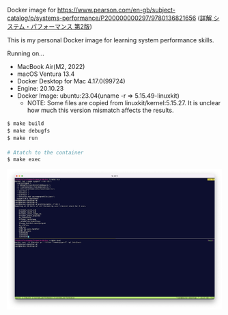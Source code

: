 Docker image for https://www.pearson.com/en-gb/subject-catalog/p/systems-performance/P200000000297/9780136821656  ([詳解 システム・パフォーマンス 第2版](https://www.oreilly.co.jp/books/9784814400072/))

This is my personal Docker image for learning system performance skills.

Running on...

- MacBook Air(M2, 2022)
- macOS Ventura 13.4
- Docker Desktop for Mac 4.17.0(99724)
- Engine: 20.10.23
- Docker Image: ubuntu:23.04(uname -r => 5.15.49-linuxkit)
    - NOTE: Some files are copied from linuxkit/kernel:5.15.27. It is unclear how much this version mismatch affects the results.

```bash
$ make build
$ make debugfs
$ make run

# Atatch to the container
$ make exec
```

![profile](./images/ss_profile.png)
